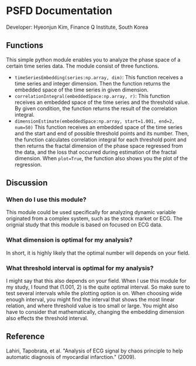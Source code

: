 # PSFD Documentation

Developer: Hyeonjun Kim, Finance Q Institute, South Korea

## Functions

This simple python module enables you to analyze the phase space of a certain time series data. The module consist of three functions.
* `timeSeriesEmbedding(series:np.array, dim)`: This function receives a time series and integer dimension. Then the function returns the embedded space of the time series in given dimension. 
* `correlationIntegral(embeddedSpace:np.array, r)`: This function receives an embedded space of the time series and the threshold value. By given condition, the function returns the result of the correlation integral.
* `dimensionEstimate(embeddedSpace:np.array, start=1.001, end=2, num=50)` This function receives an embedded space of the time series and the start and end of possible threshold points and its number. Then, the function calculates correlation integral for each threshold point and then returns the fractal dimension of the phase space regressed from the data, and the loss that occurred during estimation of the fractal dimension. When `plot=True`, the function also shows you the plot of the regression.


## Discussion

### When do I use this module?

This module could be used specifically for analyzing dynamic variable originated from a complex system, such as the stock market or ECG. The orignial study that this module is based on focused on ECG data.

### What dimension is optimal for my analysis?

In short, it is highly likely that the optimal number will depends on your field. 

### What threshold interval is optimal for my analysis?

I might say that this also depends on your field. When I use this module for my study, I found that (1.001, 2) is the quite optimal interval. So make sure to test several intervals while the plotting option is on. When choosing wide enough interval, you might find the interval that shows the most linear relation, and where threshold value is too small or large. You might also have to consider that mathematically, changing the embedding dimension also effects the threshold interval.


## Reference

Lahiri, Tapobrata, et al. "Analysis of ECG signal by chaos principle to help automatic diagnosis of myocardial infarction." (2009).

